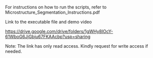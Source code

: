For instructions on how to run the scripts, refer to Microstructure_Segmentation_Instructions.pdf

Link to the executable file and demo video

https://drive.google.com/drive/folders/1gWHy8IOcY-61WboG6JjGbju67FKAAcbp?usp=sharing

Note: The link has only read access. Kindly request for write access if needed.